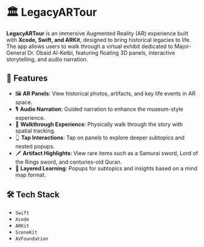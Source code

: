 # 🏛️ LegacyARTour

**LegacyARTour** is an immersive Augmented Reality (AR) experience built with **Xcode, Swift, and ARKit**, designed to bring historical legacies to life. The app allows users to walk through a virtual exhibit dedicated to Major-General Dr. Obaid Al-Ketbi, featuring floating 3D panels, interactive storytelling, and audio narration.

## 📱 Features

- 🖼️ **AR Panels**: View historical photos, artifacts, and key life events in AR space.
- 🎙️ **Audio Narration**: Guided narration to enhance the museum-style experience.
- 🧭 **Walkthrough Experience**: Physically walk through the story with spatial tracking.
- 👆 **Tap Interactions**: Tap on panels to explore deeper subtopics and nested popups.
- 🗡️ **Artifact Highlights**: View rare items such as a Samurai sword, Lord of the Rings sword, and centuries-old Quran.
- 🧠 **Layered Learning**: Popups for subtopics and insights based on a mind map format.

## 🛠️ Tech Stack

- `Swift`
- `Xcode`
- `ARKit`
- `SceneKit`
- `AVFoundation`
